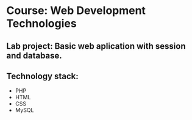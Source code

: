 # Course: Web Development Technologies
## Lab project: Basic web aplication with session and database.
## Technology stack: 
  * PHP
  * HTML
  * CSS
  * MySQL
